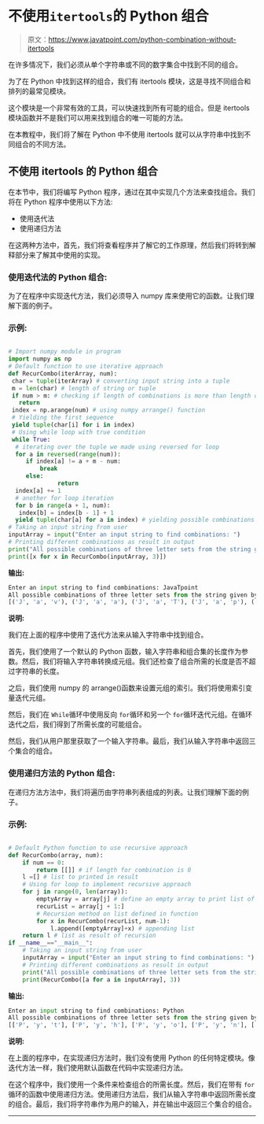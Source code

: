 # 不使用`itertools`的 Python 组合

> 原文：<https://www.javatpoint.com/python-combination-without-itertools>

在许多情况下，我们必须从单个字符串或不同的数字集合中找到不同的组合。

为了在 Python 中找到这样的组合，我们有 itertools 模块，这是寻找不同组合和排列的最常见模块。

这个模块是一个非常有效的工具，可以快速找到所有可能的组合。但是 itertools 模块函数并不是我们可以用来找到组合的唯一可能的方法。

在本教程中，我们将了解在 Python 中不使用 itertools 就可以从字符串中找到不同组合的不同方法。

## 不使用 itertools 的 Python 组合

在本节中，我们将编写 Python 程序，通过在其中实现几个方法来查找组合。我们将在 Python 程序中使用以下方法:

*   使用迭代法
*   使用递归方法

在这两种方法中，首先，我们将查看程序并了解它的工作原理，然后我们将转到解释部分来了解其中使用的实现。

### 使用迭代法的 Python 组合:

为了在程序中实现迭代方法，我们必须导入 numpy 库来使用它的函数。让我们理解下面的例子。

### 示例:

```py

# Import numpy module in program
import numpy as np
# Default function to use iterative approach
def RecurCombo(iterArray, num):
 char = tuple(iterArray) # converting input string into a tuple
 m = len(char) # length of string or tuple
 if num > m: # checking if length of combinations is more than length of string
   return
 index = np.arange(num) # using numpy arrange() function
 # Yielding the first sequence
 yield tuple(char[i] for i in index)
 # Using while loop with true condition
 while True:
  # iterating over the tuple we made using reversed for loop
  for a in reversed(range(num)):
     if index[a] != a + m - num:
         break
     else:
              return
  index[a] += 1
  # another for loop iteration
  for b in range(a + 1, num):
   index[b] = index[b - 1] + 1
  yield tuple(char[a] for a in index) # yielding possible combinations from given string
# Taking an input string from user
inputArray = input("Enter an input string to find combinations: ")
# Printing different combinations as result in output
print("All possible combinations of three letter sets from the string given by you is: ")
print([x for x in RecurCombo(inputArray, 3)])

```

**输出:**

```py
Enter an input string to find combinations: JavaTpoint
All possible combinations of three letter sets from the string given by you is: 
[('J', 'a', 'v'), ('J', 'a', 'a'), ('J', 'a', 'T'), ('J', 'a', 'p'), ('J', 'a', 'o'), ('J', 'a', 'i'), ('J', 'a', 'n'), ('J', 'a', 't')]

```

**说明:**

我们在上面的程序中使用了迭代方法来从输入字符串中找到组合。

首先，我们使用了一个默认的 Python 函数，输入字符串和组合集的长度作为参数。然后，我们将输入字符串转换成元组。我们还检查了组合所需的长度是否不超过字符串的长度。

之后，我们使用 numpy 的 arrange()函数来设置元组的索引。我们将使用索引变量迭代元组。

然后，我们在 `While`循环中使用反向 `for`循环和另一个 `for`循环迭代元组。在循环迭代之后，我们得到了所需长度的可能组合。

然后，我们从用户那里获取了一个输入字符串。最后，我们从输入字符串中返回三个集合的组合。

### 使用递归方法的 Python 组合:

在递归方法方法中，我们将遍历由字符串列表组成的列表。让我们理解下面的例子。

### 示例:

```py

# Default Python function to use recursive approach
def RecurCombo(array, num): 
    if num == 0: 
        return [[]] # if length for combination is 0
    l =[] # list to printed in result
    # Using for loop to implement recursive approach
    for j in range(0, len(array)): 
        emptyArray = array[j] # define an empty array to print list of sets
        recurList = array[j + 1:]
        # Recursion method on list defined in function
        for x in RecurCombo(recurList, num-1): 
            l.append([emptyArray]+x) # appending list
    return l # list as result of recursion
if __name__=="__main__":
    # Taking an input string from user
    inputArray = input("Enter an input string to find combinations: ")
    # Printing different combinations as result in output
    print("All possible combinations of three letter sets from the string given by you is: ")
    print(RecurCombo([a for a in inputArray], 3))

```

**输出:**

```py
Enter an input string to find combinations: Python
All possible combinations of three letter sets from the string given by you is: 
[['P', 'y', 't'], ['P', 'y', 'h'], ['P', 'y', 'o'], ['P', 'y', 'n'], ['P', 't', 'h'], ['P', 't', 'o'], ['P', 't', 'n'], ['P', 'h', 'o'], ['P', 'h', 'n'], ['P', 'o', 'n'], ['y', 't', 'h'], ['y', 't', 'o'], ['y', 't', 'n'], ['y', 'h', 'o'], ['y', 'h', 'n'], ['y', 'o', 'n'], ['t', 'h', 'o'], ['t', 'h', 'n'], ['t', 'o', 'n'], ['h', 'o', 'n']]

```

**说明:**

在上面的程序中，在实现递归方法时，我们没有使用 Python 的任何特定模块。像迭代方法一样，我们使用默认函数在代码中实现递归方法。

在这个程序中，我们使用一个条件来检查组合的所需长度。然后，我们在带有 `for`循环的函数中使用递归方法。使用递归方法后，我们从输入字符串中返回所需长度的组合。最后，我们将字符串作为用户的输入，并在输出中返回三个集合的组合。

* * *